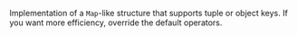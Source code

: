 Implementation of a `Map`-like structure that supports tuple or object keys.
If you want more efficiency, override the default operators.